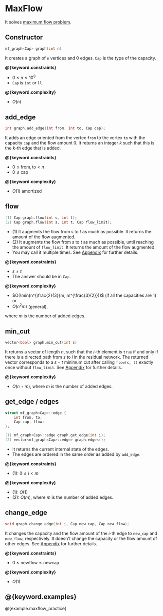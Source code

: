 # MaxFlow

It solves [maximum flow problem](https://en.wikipedia.org/wiki/Maximum_flow_problem).

## Constructor

```cpp
mf_graph<Cap> graph(int n)
```

It creates a graph of `n` vertices and $0$ edges. `Cap` is the type of the capacity.

**@{keyword.constraints}**

- $0 \leq n \leq 10^8$
- `Cap` is `int` or `ll`

**@{keyword.complexity}**

- $O(n)$

## add_edge

```cpp
int graph.add_edge(int from, int to, Cap cap);
```

It adds an edge oriented from the vertex `from` to the vertex `to` with the capacity `cap` and the flow amount $0$. It returns an integer $k$ such that this is the $k$-th edge that is added.

**@{keyword.constraints}**

- $0 \leq \mathrm{from}, \mathrm{to} \lt n$
- $0 \leq \mathrm{cap}$

**@{keyword.complexity}**

- $O(1)$ amortized

## flow

```cpp
(1) Cap graph.flow(int s, int t);
(2) Cap graph.flow(int s, int t, Cap flow_limit);
```

- (1) It augments the flow from $s$ to $t$ as much as possible. It returns the amount of the flow augmented.
- (2) It augments the flow from $s$ to $t$ as much as possible, until reaching the amount of `flow_limit`. It returns the amount of the flow augmented.
- You may call it multiple times. See [Appendix](./appendix.html) for further details.

**@{keyword.constraints}**

- $s \neq t$
- The answer should be in `Cap`.

**@{keyword.complexity}**

- $O(\min(n^{\frac{2}{3}}m, m^{\frac{3}{2}}))$ (if all the capacities are $1$) or
- $O(n^2 m)$ (general),

where $m$ is the number of added edges.

## min_cut

```cpp
vector<bool> graph.min_cut(int s)
```

It returns a vector of length $n$, such that the $i$-th element is `true` if and only if there is a directed path from $s$ to $i$ in the residual network.
The returned vector corresponds to a $s-t$ minimum cut after calling `flow(s, t)` exactly once without `flow_limit`. See [Appendix](./appendix.html) for further details.

**@{keyword.complexity}**

- $O(n + m)$, where $m$ is the number of added edges.

## get_edge / edges

```cpp
struct mf_graph<Cap>::edge {
    int from, to;
    Cap cap, flow;
};

(1) mf_graph<Cap>::edge graph.get_edge(int i);
(2) vector<mf_graph<Cap>::edge> graph.edges();
```

- It returns the current internal state of the edges.
- The edges are ordered in the same order as added by `add_edge`.

**@{keyword.constraints}**

- (1): $0 \leq i \lt m$

**@{keyword.complexity}**

- (1): $O(1)$
- (2): $O(m)$, where $m$ is the number of added edges.

## change_edge

```cpp
void graph.change_edge(int i, Cap new_cap, Cap new_flow);
```

It changes the capacity and the flow amount of the $i$-th edge to `new_cap` and `new_flow`, respectively. It doesn't change the capacity or the flow amount of other edges. See [Appendix](./appendix.html) for further details.

**@{keyword.constraints}**

- $0 \leq \mathrm{newflow} \leq \mathrm{newcap}$

**@{keyword.complexity}**

- $O(1)$

## @{keyword.examples}

@{example.maxflow_practice}
